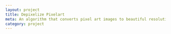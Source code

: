 ```yaml
---
layout: project
title: Depixelize Pixelart
meta: An algorithm that converts pixel art images to beautiful resolution-independent vector representation.
category: project
---
```

